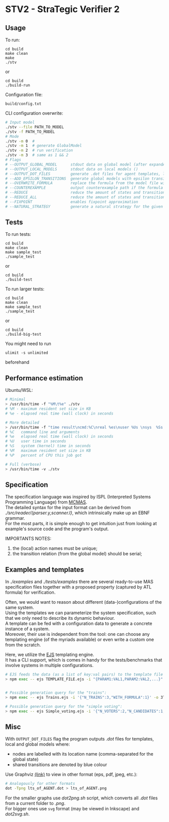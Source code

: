 # STV2 - StraTegic Verifier 2 

## Usage

To run:

```
cd build
make clean
make
./stv
```
or
```
cd build
./build-run
```

Configuration file:

```
build/config.txt
```

CLI configuration overwrite:  
```sh
# Input model
./stv --file PATH_TO_MODEL 
./stv -f PATH_TO_MODEL 
# Mode
./stv -m 0  # 
./stv -m 1  # generate GlobalModel
./stv -m 2  # run verification
./stv -m 3  # same as 1 && 2
# Flags
# --OUTPUT_GLOBAL_MODEL      stdout data on global model (after expandAllStates)
# --OUTPUT_LOCAL_MODELS      stdout data on local models () 
# --OUTPUT_DOT_FILES         generate .dot files for agent templates, local and global models
# --ADD_EPSILON_TRANSITIONS  generate global models with epsilon transitions
# --OVERWRITE_FORMULA        replace the formula from the model file with a different one
# --COUNTEREXAMPLE           output counterexample path if the formula verification returns an ERR
# --REDUCE                   reduce the amount of states and transitions using a DFS-POR algorithm and select the first correct transition
# --REDUCE_ALL               reduce the amount of states and transitions using a DFS-POR algorithm and select all avaliable transitions
# --FIXPOINT                 enables fixpoint approximation
# --NATURAL_STRATEGY         generate a natural strategy for the given model
```

## Tests

To run tests:

```
cd build
make clean
make sample_test
./sample_test
```
or
```
cd build
./build-test
```

To run larger tests:

```
cd build
make clean
make sample_test
./sample_test
```
or
```
cd build
./build-big-test
```

You might need to run
```
ulimit -s unlimited
```
beforehand

## Performance estimation

Ubuntu/WSL:  

```sh
# Minimal
> /usr/bin/time -f "%M\t%e" ./stv
# %M - maximum resident set size in KB
# %e - elapsed real time (wall clock) in seconds

# More detailed
> /usr/bin/time -f "time result\ncmd:%C\nreal %es\nuser %Us \nsys  %Ss \nmemory:%MKB \ncpu %P" ./stv
# %C   command line and arguments
# %e   elapsed real time (wall clock) in seconds
# %U   user time in seconds
# %S   system (kernel) time in seconds
# %M   maximum resident set size in KB
# %P   percent of CPU this job got

# Full (verbose)
> /usr/bin/time -v ./stv
```

## Specification

The specification language was inspired by ISPL (Interpreted Systems Programming Language) from [MCMAS](https://vas.doc.ic.ac.uk/software/mcmas/).   
The detailed syntax for the input format can be derived from *./src/reader/{parser.y,scanner.l}*, which intrinsically make up an EBNF grammar.  
For the most parts, it is simple enough to get intuition just from looking at example's source code and the program's output.

IMPORTANTS NOTES:
1.  the (local) action names must be unique;
2.  the transition relation (from the global model) should be serial;


## Examples and templates

In *./examples* and *./tests/examples* there are several ready-to-use MAS specification files together with a proposed property (captured by ATL formula) for verification.

Often, we would want to reason about different (data-)configurations of the same system.  
Using the templates we can parameterize the system specification, such that we only need to describe its dynamic behaviour.  
A template can be fed with a configuration data to generate a concrete instance of a system.  
Moreover, their use is independent from the tool: one can choose any templating engine (of the myriads available) or even write a custom one from the scratch.

Here, we utilize the [EJS](https://ejs.co/) templating engine.   
It has a CLI support, which is comes in handy for the tests/benchmarks that involve systems in multiple configurations. 

```sh
# EJS feeds the data (as a list of key:val pairs) to the template file to generate the output:
> npm exec -- ejs TEMPLATE_FILE.ejs -i "{PARAM1:VAL1,PARAM2:VAL2,...}" -o OUTPUT_FILE.txt


# Possible generation query for the "trains":
> npm exec -- ejs Trains.ejs -i '{"N_TRAINS":3,"WITH_FORMULA":1}' -o 3Trains1Controller.txt

# Possible generation query for the "simple voting":
> npm exec -- ejs Simple_voting.ejs -i '{"N_VOTERS":2,"N_CANDIDATES":1,"WITH_FORMULA":0}' -o 2Voters1Coercer1Candidate.txt
```

## Misc

With `OUTPUT_DOT_FILES` flag the program outputs *.dot* files for templates, local and global models where:  
* nodes are labelled with its location name (comma-separated for the global state)
* shared transitions are denoted by blue colour

Use Graphviz [(link)](https://www.graphviz.org/) to view in other format (eps, pdf, jpeg, etc.):
```sh
# Analogously for other formats
dot -Tpng lts_of_AGENT.dot > lts_of_AGENT.png
```

For the smaller graphs use *dot2png.sh* script, which converts all *.dot* files from a current folder to *.png*.  
For bigger ones use `svg` format (may be viewed in Inkscape) and *dot2svg.sh*.